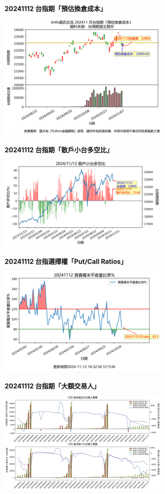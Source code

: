 ## 20241112 台指期「預估換倉成本」
![](images/txfcost.png)

## 20241112 台指期「散戶小台多空比」
![](images/bbiri.png)

## 20241112 台指選擇權「Put/Call Ratios」
![](images/pcratio.png)

## 20241112 台指期「大額交易人」
![](images/blocktrade.png)


